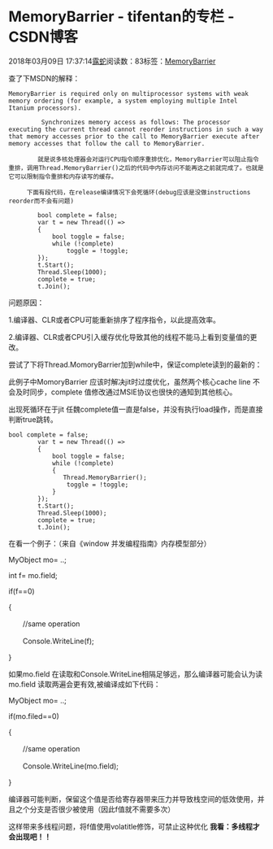 # MemoryBarrier - tifentan的专栏 - CSDN博客





2018年03月09日 17:37:14[露蛇](https://me.csdn.net/tifentan)阅读数：83标签：[MemoryBarrier](https://so.csdn.net/so/search/s.do?q=MemoryBarrier&t=blog)








查了下MSDN的解释：

```
MemoryBarrier is required only on multiprocessor systems with weak memory ordering (for example, a system employing multiple Intel Itanium processors).

         Synchronizes memory access as follows: The processor executing the current thread cannot reorder instructions in such a way that memory accesses prior to the call to MemoryBarrier execute after memory accesses that follow the call to MemoryBarrier.

        就是说多核处理器会对运行CPU指令顺序重排优化，MemoryBarrier可以阻止指令重排，调用Thread.MemoryBarrier()之后的代码中内存访问不能再这之前就完成了。也就是它可以限制指令重排和内存读写的缓存。

     下面有段代码，在release编译情况下会死循环(debug应该是没做instructions reorder而不会有问题)

        bool complete = false;
        var t = new Thread(() =>
        {
            bool toggle = false;
            while (!complete)
                toggle = !toggle;
        });
        t.Start();
        Thread.Sleep(1000);
        complete = true;
        t.Join();
```

问题原因：

1.编译器、CLR或者CPU可能重新排序了程序指令，以此提高效率。

2.编译器、CLR或者CPU引入缓存优化导致其他的线程不能马上看到变量值的更改。

尝试了下将Thread.MomoryBarrier加到while中，保证complete读到的最新的：

此例子中MomoryBarrier 应该时解决jit时过度优化，虽然两个核心cache line 不会及时同步，complete 值修改通过MSIE协议也很快的通知到其他核心。

出现死循环在于jit 任魏complete值一直是false，并没有执行load操作，而是直接判断true跳转。

```
bool complete = false;
        var t = new Thread(() =>
        {
            bool toggle = false;
            while (!complete)
            {
               Thread.MemoryBarrier();
                toggle = !toggle;
            }
        });
        t.Start();
        Thread.Sleep(1000);
        complete = true;
        t.Join();
```

在看一个例子：（来自《window 并发编程指南》内存模型部分） 

MyObject mo= ..; 

int f= mo.field; 

if(f==0) 

{ 

　　//same operation 

　　Console.WriteLine(f); 

} 

如果mo.field 在读取和Console.WriteLine相隔足够远，那么编译器可能会认为读mo.field 读取两遍会更有效,被编译成如下代码： 

MyObject mo= ..; 

if(mo.filed==0) 

{ 

　　//same operation 

　　Console.WriteLine(mo.field); 

} 

编译器可能判断，保留这个值是否给寄存器带来压力并导致栈空间的低效使用，并且之个分支是否很少被使用（因此f值就不需要多次） 

这样带来多线程问题，将f值使用volatitle修饰，可禁止这种优化
**我看：多线程才会出现吧！！**





